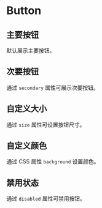 # Button

## 主要按钮

默认展示主要按钮。

<demo src="button/primary" />

## 次要按钮

通过 `secondary` 属性可展示次要按钮。

<demo src="button/secondary" />

## 自定义大小

通过 `size` 属性可设置按钮尺寸。

<demo src="button/size" />

## 自定义颜色

通过 CSS 属性 `background` 设置颜色。

<demo src="button/color" />

## 禁用状态

通过 `disabled` 属性可禁用按钮。

<demo src="button/disabled" />

<api src="button" />

